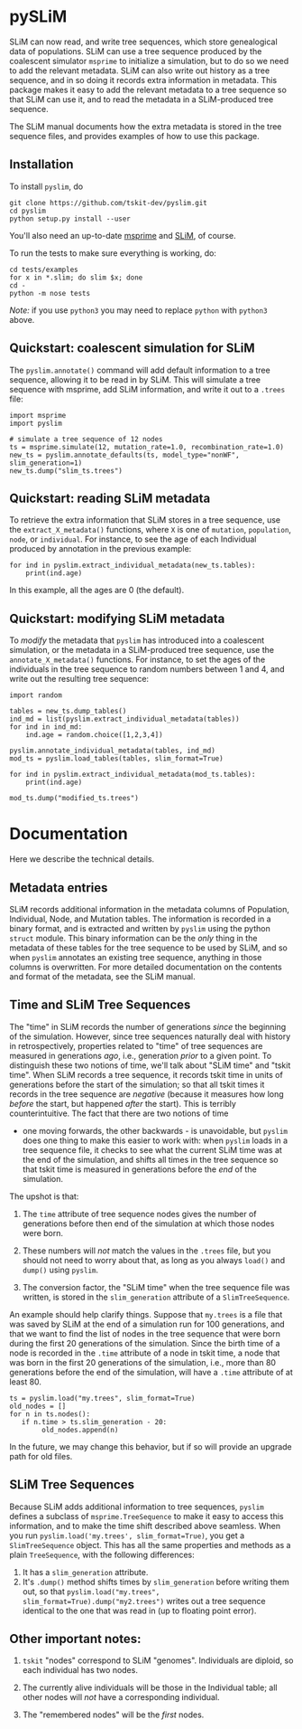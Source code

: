 # pySLiM

SLiM can now read, and write tree sequences, which store genealogical data of populations.
SLiM can use a tree sequence produced by the coalescent simulator `msprime` to initialize
a simulation, but to do so we need to add the relevant metadata. SLiM can also write out
history as a tree sequence, and in so doing it records extra information in metadata.
This package makes it easy to add the relevant metadata to a tree sequence so that SLiM
can use it, and to read the metadata in a SLiM-produced tree sequence.

The SLiM manual documents how the extra metadata is stored in the tree sequence files,
and provides examples of how to use this package.

## Installation

To install `pyslim`, do
```
git clone https://github.com/tskit-dev/pyslim.git
cd pyslim
python setup.py install --user
```
You'll also need an up-to-date [msprime](https://github.com/tskit-dev/msprime) and [SLiM](https://messerlab.org/slim/), of course.

To run the tests to make sure everything is working, do:
```
cd tests/examples
for x in *.slim; do slim $x; done
cd -
python -m nose tests
```

*Note:* if you use `python3` you may need to replace `python` with `python3` above.


## Quickstart: coalescent simulation for SLiM

The `pyslim.annotate()` command will add default information to a tree sequence, allowing
it to be read in by SLiM. This will simulate a tree sequence with msprime, add SLiM information,
and write it out to a `.trees` file:
```
import msprime
import pyslim

# simulate a tree sequence of 12 nodes
ts = msprime.simulate(12, mutation_rate=1.0, recombination_rate=1.0)
new_ts = pyslim.annotate_defaults(ts, model_type="nonWF", slim_generation=1)
new_ts.dump("slim_ts.trees")
```

## Quickstart: reading SLiM metadata

To retrieve the extra information that SLiM stores in a tree sequence, use the `extract_X_metadata()`
functions, where `X` is one of `mutation`, `population`, `node`, or `individual`.
For instance, to see the age of each Individual produced by annotation
in the previous example:
```
for ind in pyslim.extract_individual_metadata(new_ts.tables):
    print(ind.age)
```
In this example, all the ages are 0 (the default).

## Quickstart: modifying SLiM metadata

To *modify* the metadata that `pyslim` has introduced into a coalescent simulation,
or the metadata in a SLiM-produced tree sequence, use the `annotate_X_metadata()` functions.
For instance, to set the ages of the individuals in the tree sequence to random numbers between 1 and 4,
and write out the resulting tree sequence:
```
import random

tables = new_ts.dump_tables()
ind_md = list(pyslim.extract_individual_metadata(tables))
for ind in ind_md:
    ind.age = random.choice([1,2,3,4])

pyslim.annotate_individual_metadata(tables, ind_md)
mod_ts = pyslim.load_tables(tables, slim_format=True)

for ind in pyslim.extract_individual_metadata(mod_ts.tables):
    print(ind.age)

mod_ts.dump("modified_ts.trees")
```

# Documentation

Here we describe the technical details.

## Metadata entries

SLiM records additional information in the metadata columns of Population, Individual, Node, and Mutation tables.
The information is recorded in a binary format, and is extracted and written by `pyslim` using the python `struct` module.
This binary information can be the *only* thing in the metadata of these tables for the tree sequence to be used by SLiM,
and so when `pyslim` annotates an existing tree sequence, anything in those columns is overwritten.
For more detailed documentation on the contents and format of the metadata, see the SLiM manual.

## Time and SLiM Tree Sequences

The "time" in SLiM records the number of generations *since* the beginning of the simulation.
However, since tree sequences naturally deal with history in retrospectively,
properties related to "time" of tree sequences are measured in generations *ago*,
i.e., generation *prior* to a given point.
To distinguish these two notions of time, we'll talk about "SLiM time" and "tskit time".
When SLiM records a tree sequence,
it records tskit time in units of generations before the start of the simulation;
so that all tskit times it records in the tree sequence are *negative*
(because it measures how long *before* the start, but happened *after* the start).
This is terribly counterintuitive. The fact that there are two notions of time 
- one moving forwards, the other backwards -
is unavoidable, but `pyslim` does one thing to make this easier to work with:
when `pyslim` loads in a tree sequence file, it checks to see what the current SLiM time was
at the end of the simulation, and shifts all times in the tree sequence so that tskit time
is measured in generations before the *end* of the simulation.

The upshot is that:

1. The ``time`` attribute of tree sequence nodes gives the number of generations
    before then end of the simulation at which those nodes were born.

2. These numbers will *not* match the values in the `.trees` file, but you should not
    need to worry about that, as long as you always `load()` and `dump()` using `pyslim`.

3. The conversion factor, the "SLiM time" when the tree sequence file was written,
    is stored in the `slim_generation` attribute of a `SlimTreeSequence`.

An example should help clarify things.
Suppose that `my.trees` is a file that was saved by SLiM at the end of a simulation run
for 100 generations, and that
we want to find the list of nodes in the tree sequence that were born during the first
20 generations of the simulation.
Since the birth time of a node is recorded in the `.time` attribute of a node
in tskit time, a node that was born in the first 20 generations of the simulation,
i.e., more than 80 generations before the end of the simulation,
will have a `.time` attribute of at least 80.
```
ts = pyslim.load("my.trees", slim_format=True)
old_nodes = []
for n in ts.nodes():
   if n.time > ts.slim_generation - 20:
        old_nodes.append(n)
```

In the future, we may change this behavior,
but if so will provide an upgrade path for old files.

## SLiM Tree Sequences

Because SLiM adds additional information to tree sequences,
`pyslim` defines a subclass of `msprime.TreeSequence` to make it easy to access this information,
and to make the time shift described above seamless.
When you run `pyslim.load('my.trees', slim_format=True)`,
you get a `SlimTreeSequence` object.
This has all the same properties and methods as a plain `TreeSequence`,
with the following differences:

1. It has a `slim_generation` attribute.
2. It's `.dump()` method shifts times by `slim_generation` before writing them out,
    so that `pyslim.load("my.trees", slim_format=True).dump("my2.trees")`
    writes out a tree sequence identical to the one that was read in (up to floating point error).


## Other important notes:

1. `tskit` "nodes" correspond to SLiM "genomes".  Individuals are diploid, so each individual has two nodes.

2. The currently alive individuals will be those in the Individual table; all other nodes will *not*
    have a corresponding individual.

3. The "remembered nodes" will be the *first* nodes.
